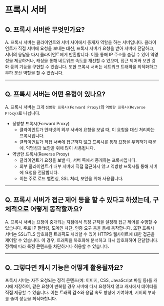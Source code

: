 # 프록시 서버

## Q. 프록시 서버란 무엇인가요?

A. 프록시 서버는 클라이언트와 서버 사이에서 중개자 역할을 하는 서버입니다. 클라이언트가 직접 서버에 요청을 보내는 대신, 프록시 서버가 요청을 받아 서버에 전달하고, 서버의 응답을 다시 클라이언트에게 반환합니다. 이를 통해 IP 주소를 숨길 수 있어 익명성을 제공하거나, 캐싱을 통해 네트워크 속도를 개선할 수 있으며, 접근 제어와 보안 강화 등의 기능을 구현할 수 있습니다. 또한 프록시 서버는 네트워크 트래픽을 최적화하고 부하 분산 역할을 할 수 있습니다.

***

## Q. 프록시 서버는 어떤 유형이 있나요?

A. 프록시 서버는 크게 `정방향 프록시(Forward Proxy)`와 `역방향 프록시(Reverse Proxy)`로 나뉩니다.

* 정방향 프록시(Forward Proxy)
  * 클라이언트가 인터넷의 외부 서버에 요청을 보낼 때, 이 요청을 대신 처리하는 프록시입니다.
  * 클라이언트가 직접 서버에 접근하지 않고 프록시를 통해 요청을 우회하기 때문에, 익명성과 보안을 위해 많이 사용됩니다.
* 역방향 프록시(Reverse Proxy)
  * 클라이언트가 요청을 보낼 때, 서버 쪽에서 중개하는 프록시입니다.
  * 외부 클라이언트가 내부 서버에 직접 접근하지 않고 역방향 프록시를 통해 서버에 요청을 전달합니다.
  * 이는 주로 로드 밸런싱, SSL 처리, 보안을 위해 사용됩니다.

***

## Q. 프록시 서버가 접근 제어 등을 할 수 있다고 하셨는데, 구체적으로 어떻게 동작할까요?

A. 프록시 서버는 요청이 중개되는 지점에서 특정 규칙을 설정해 접근 제어를 수행할 수 있습니다. 주로 IP 필터링, 도메인 차단, 인증 요구 등을 통해 동작합니다. 또한 프록시 서버는 SSL/TLS 암호화된 트래픽도 처리할 수 있어 HTTPS 웹사이트에 대한 접근을 제어할 수 있습니다. 이 경우, 트래픽을 복호화해 분석하고 다시 암호화하여 전달합니다. 정책에 따라 특정 콘텐츠를 차단하거나 허용할 수 있습니다.

***

## Q. 그렇다면 캐시 기능은 어떻게 활용될까요?

프록시 서버는 자주 요청되는 정적 콘텐츠(예: 이미지, CSS, JavaScript 파일 등)를 캐시에 저장하여, 같은 요청이 반복될 경우 서버에 다시 요청하지 않고 캐시에서 데이터를 직접 제공할 수 있습니다. 이는 트래픽 감소와 응답 속도 향상에 기여하며, 서버의 부하를 줄여 성능을 최적화합니다.
